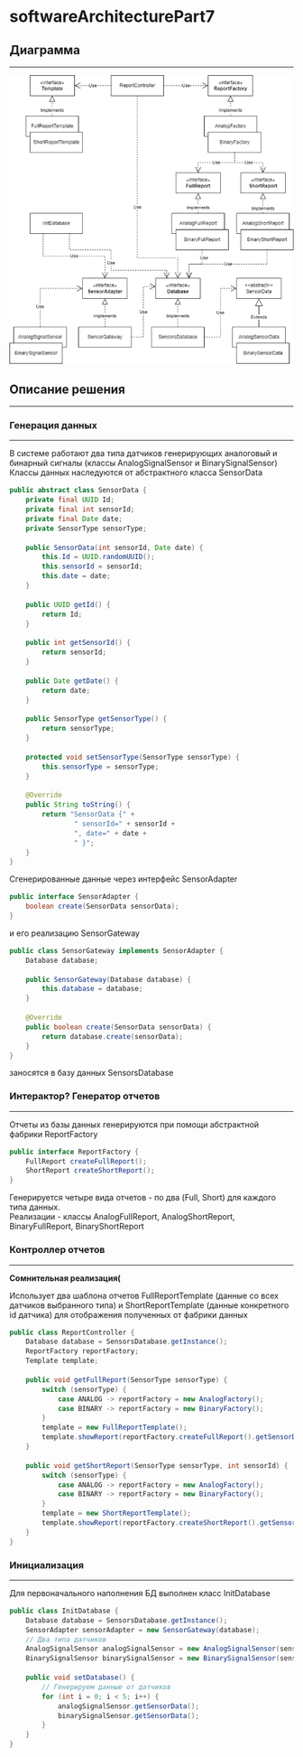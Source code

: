 # softwareArchitecturePart7

## Диаграмма

----

![Диаграмма](diagram.png)

## Описание решения

----

### Генерация данных

----

В системе работают два типа датчиков генерирующих аналоговый 
и бинарный сигналы (классы AnalogSignalSensor и BinarySignalSensor)  
Классы данных наследуются от абстрактного класса SensorData

```java
public abstract class SensorData {
    private final UUID Id;
    private final int sensorId;
    private final Date date;
    private SensorType sensorType;

    public SensorData(int sensorId, Date date) {
        this.Id = UUID.randomUUID();
        this.sensorId = sensorId;
        this.date = date;
    }

    public UUID getId() {
        return Id;
    }

    public int getSensorId() {
        return sensorId;
    }

    public Date getDate() {
        return date;
    }

    public SensorType getSensorType() {
        return sensorType;
    }

    protected void setSensorType(SensorType sensorType) {
        this.sensorType = sensorType;
    }

    @Override
    public String toString() {
        return "SensorData {" +
                " sensorId=" + sensorId +
                ", date=" + date +
                " }";
    }
}
```

Сгенерированные данные через интерфейс SensorAdapter 

```java
public interface SensorAdapter {
    boolean create(SensorData sensorData);
}
```

и его реализацию SensorGateway

```java
public class SensorGateway implements SensorAdapter {
    Database database;

    public SensorGateway(Database database) {
        this.database = database;
    }

    @Override
    public boolean create(SensorData sensorData) {
        return database.create(sensorData);
    }
}
```

заносятся в базу данных SensorsDatabase

### Интерактор? Генератор отчетов

----

Отчеты из базы данных генерируются при помощи абстрактной фабрики ReportFactory

```java
public interface ReportFactory {
    FullReport createFullReport();
    ShortReport createShortReport();
}
```

Генерируется четыре вида отчетов - по два (Full, Short) для каждого типа данных.  
Реализации - классы AnalogFullReport, AnalogShortReport, BinaryFullReport, BinaryShortReport

### Контроллер отчетов

----

**Сомнительная реализация(**

Использует два шаблона отчетов FullReportTemplate (данные со всех датчиков выбранного типа) 
и ShortReportTemplate (данные конкретного id датчика) 
для отображения полученных от фабрики данных

```java
public class ReportController {
    Database database = SensorsDatabase.getInstance();
    ReportFactory reportFactory;
    Template template;

    public void getFullReport(SensorType sensorType) {
        switch (sensorType) {
            case ANALOG -> reportFactory = new AnalogFactory();
            case BINARY -> reportFactory = new BinaryFactory();
        }
        template = new FullReportTemplate();
        template.showReport(reportFactory.createFullReport().getSensorData(database));
    }

    public void getShortReport(SensorType sensorType, int sensorId) {
        switch (sensorType) {
            case ANALOG -> reportFactory = new AnalogFactory();
            case BINARY -> reportFactory = new BinaryFactory();
        }
        template = new ShortReportTemplate();
        template.showReport(reportFactory.createShortReport().getSensorData(database, sensorId));
    }
}
```

### Инициализация

----

Для первоначального наполнения БД выполнен класс InitDatabase

```java
public class InitDatabase {
    Database database = SensorsDatabase.getInstance();
    SensorAdapter sensorAdapter = new SensorGateway(database);
    // Два типа датчиков
    AnalogSignalSensor analogSignalSensor = new AnalogSignalSensor(sensorAdapter);
    BinarySignalSensor binarySignalSensor = new BinarySignalSensor(sensorAdapter);

    public void setDatabase() {
        // Генерируем данные от датчиков
        for (int i = 0; i < 5; i++) {
            analogSignalSensor.getSensorData();
            binarySignalSensor.getSensorData();
        }
    }
}
```


